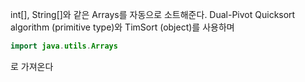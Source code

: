 int[], String[]와 같은 Arrays를 자동으로 소트해준다. Dual-Pivot Quicksort algorithm (primitive type)와 TimSort (object)를 사용하며
```java
import java.utils.Arrays
```
로 가져온다
